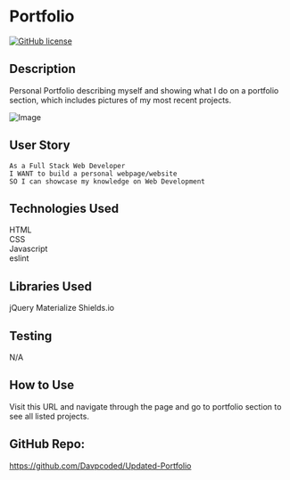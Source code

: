 # Portfolio

[![GitHub license](https://img.shields.io/badge/License-MIT-green)](https://github.com/Davpcoded)

## Description

Personal Portfolio describing myself and showing what I do on a portfolio section, which includes pictures of my most recent projects.

![Image](Images\index.html.gif)

## User Story

```
As a Full Stack Web Developer
I WANT to build a personal webpage/website
SO I can showcase my knowledge on Web Development
```

## Technologies Used

HTML  
CSS  
Javascript  
eslint

## Libraries Used

jQuery
Materialize
Shields.io

## Testing

N/A

## How to Use

Visit this URL and navigate through the page and go to portfolio section to see all listed projects.

## GitHub Repo:

https://github.com/Davpcoded/Updated-Portfolio
